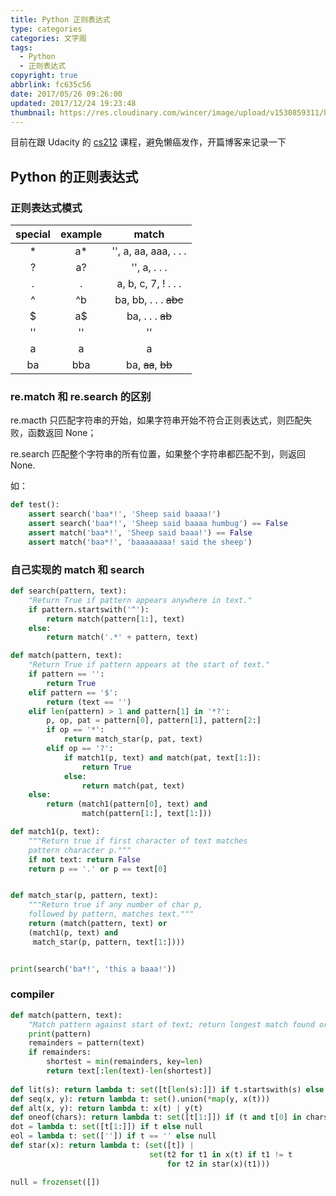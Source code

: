```yaml
---
title: Python 正则表达式
type: categories
categories: 文字阁
tags:
  - Python
  - 正则表达式
copyright: true
abbrlink: fc635c56
date: 2017/05/26 09:26:00
updated: 2017/12/24 19:23:48
thumbnail: https://res.cloudinary.com/wincer/image/upload/v1530859311/blog/re_tutotial/cover.png
---
```


目前在跟 Udacity 的 [cs212](https://classroom.udacity.com/courses/cs212) 课程，避免懒癌发作，开篇博客来记录一下

## Python 的正则表达式

### 正则表达式模式

| special | example |         match          |
| :-----: | :-----: | :--------------------: |
|    *    |   a*    | '', a, aa, aaa, . . .  |
|    ?    |   a?    |      '', a, . . .      |
|    .    |    .    |  a, b, c, 7, ! . . .   |
|    ^    |   ^b    | ba, bb, . . .  ~~abc~~ |
|    $    |   a$    |    ba, . . . ~~ab~~    |
|   ''    |   ''    |           ''           |
|    a    |    a    |           a            |
|   ba    |   bba   |   ba, ~~aa~~, ~~bb~~   |

<!-- more -->

### re.match 和 re.search 的区别

re.macth 只匹配字符串的开始，如果字符串开始不符合正则表达式，则匹配失败，函数返回 None；

re.search 匹配整个字符串的所有位置，如果整个字符串都匹配不到，则返回 None.

如：

```python
def test():
    assert search('baa*!', 'Sheep said baaaa!')
    assert search('baa*!', 'Sheep said baaaa humbug') == False
    assert match('baa*!', 'Sheep said baaa!') == False
    assert match('baa*!', 'baaaaaaaa! said the sheep')
```

### 自己实现的 match 和 search

```python
def search(pattern, text):
    "Return True if pattern appears anywhere in text."
    if pattern.startswith('^'):
        return match(pattern[1:], text)
    else:
        return match('.*' + pattern, text)

def match(pattern, text):
    "Return True if pattern appears at the start of text."
    if pattern == '':
        return True
    elif pattern == '$':
        return (text == '')
    elif len(pattern) > 1 and pattern[1] in '*?':
        p, op, pat = pattern[0], pattern[1], pattern[2:]
        if op == '*':
            return match_star(p, pat, text)
        elif op == '?':
            if match1(p, text) and match(pat, text[1:]):
                return True
            else:
                return match(pat, text)
    else:
        return (match1(pattern[0], text) and
                match(pattern[1:], text[1:]))

def match1(p, text):
    """Return true if first character of text matches
    pattern character p."""
    if not text: return False
    return p == '.' or p == text[0]


def match_star(p, pattern, text):
    """Return true if any number of char p,
    followed by pattern, matches text."""
    return (match(pattern, text) or
    (match1(p, text) and
     match_star(p, pattern, text[1:])))


print(search('ba*!', 'this a baaa!'))
```

### compiler

```python
def match(pattern, text):
    "Match pattern against start of text; return longest match found or None."
    print(pattern)
    remainders = pattern(text)
    if remainders:
        shortest = min(remainders, key=len)
        return text[:len(text)-len(shortest)]
    
def lit(s): return lambda t: set([t[len(s):]]) if t.startswith(s) else null
def seq(x, y): return lambda t: set().union(*map(y, x(t)))
def alt(x, y): return lambda t: x(t) | y(t)
def oneof(chars): return lambda t: set([t[1:]]) if (t and t[0] in chars) else null
dot = lambda t: set([t[1:]]) if t else null
eol = lambda t: set(['']) if t == '' else null
def star(x): return lambda t: (set([t]) | 
                               set(t2 for t1 in x(t) if t1 != t
                                   for t2 in star(x)(t1)))

null = frozenset([])


```

